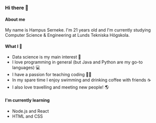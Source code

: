 ### Hi there 👋

#### About me

My name is Hampus Serneke. I'm 21 years old and I'm currently studying Computer Science & Engineering at Lunds Tekniska Högskola.

#### What I :green_heart:
* Data science is my main interest :test_tube:
* I love programming in general (but Java and Python are my go-to languages) :computer:
* I have a passion for teaching coding :man_teacher:
* In my spare time I enjoy swimming and drinking coffee with friends :coffee:
* I also love travelling and meeting new people! :earth_americas:

#### I'm currently learning
- Node.js and React
- HTML and CSS

###

<!--
**HampSwe/HampSwe** is a ✨ _special_ ✨ repository because its `README.md` (this file) appears on your GitHub profile.

Here are some ideas to get you started:

- 🔭 I’m currently working on ...
- 🌱 I’m currently learning ...
- 👯 I’m looking to collaborate on ...
- 🤔 I’m looking for help with ...
- 💬 Ask me about ...
- 📫 How to reach me: ...
- 😄 Pronouns: ...
- ⚡ Fun fact: ...
-->
